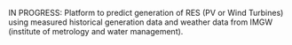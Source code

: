 IN PROGRESS:
Platform to predict generation of RES (PV or Wind Turbines) using measured historical generation data and weather data from IMGW (institute of metrology and water management).
